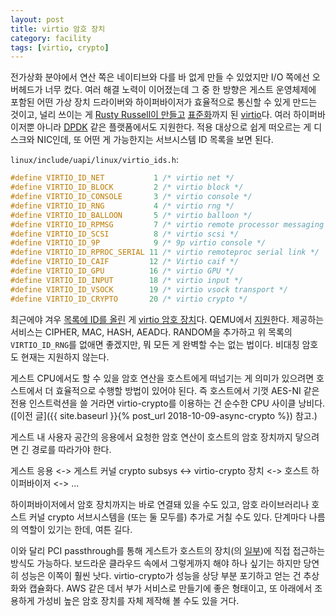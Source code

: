 ```yaml
---
layout: post
title: virtio 암호 장치
category: facility
tags: [virtio, crypto]
---
```

전가상화 분야에서 연산 쪽은 네이티브와 다를 바 없게 만들 수 있었지만 I/O 쪽에선 오버헤드가 너무 컸다. 여러 해결 노력이 이어졌는데 그 중 한 방향은 게스트 운영체제에 포함된 어떤 가상 장치 드라이버와 하이퍼바이저가 효율적으로 통신할 수 있게 만드는 것이고, 널리 쓰이는 게 [Rusty Russell이 만들고](https://lwn.net/Articles/239238/) [표준화](http://docs.oasis-open.org/virtio/virtio/v1.0/virtio-v1.0.html)까지 된 [virtio](https://www.ibm.com/developerworks/library/l-virtio/index.html)다. 여러 하이퍼바이저뿐 아니라 [DPDK](http://doc.dpdk.org/guides/nics/virtio.html) 같은 플랫폼에서도 지원한다. 적용 대상으로 쉽게 떠오르는 게 디스크와 NIC인데, 또 어떤 게 가능한지는 서브시스템 ID 목록을 보면 된다.

`linux/include/uapi/linux/virtio_ids.h`:
```c
#define VIRTIO_ID_NET           1 /* virtio net */
#define VIRTIO_ID_BLOCK         2 /* virtio block */
#define VIRTIO_ID_CONSOLE       3 /* virtio console */
#define VIRTIO_ID_RNG           4 /* virtio rng */
#define VIRTIO_ID_BALLOON       5 /* virtio balloon */
#define VIRTIO_ID_RPMSG         7 /* virtio remote processor messaging */
#define VIRTIO_ID_SCSI          8 /* virtio scsi */
#define VIRTIO_ID_9P            9 /* 9p virtio console */
#define VIRTIO_ID_RPROC_SERIAL 11 /* virtio remoteproc serial link */
#define VIRTIO_ID_CAIF         12 /* Virtio caif */
#define VIRTIO_ID_GPU          16 /* virtio GPU */
#define VIRTIO_ID_INPUT        18 /* virtio input */
#define VIRTIO_ID_VSOCK        19 /* virtio vsock transport */
#define VIRTIO_ID_CRYPTO       20 /* virtio crypto */
```

최근에야 겨우 [목록에 ID를 올린](https://lwn.net/Articles/707096/) 게 [virtio 암호 장치](https://privatewiki.opnfv.org/_media/dpacc/a_new_framework_of_cryptography_virtio_driver.pdf)다. QEMU에서 [지원](https://wiki.qemu.org/Features/VirtioCrypto)한다. 제공하는 서비스는 CIPHER, MAC, HASH, AEAD다. RANDOM을 추가하고 위 목록의 `VIRTIO_ID_RNG`를 없애면 좋겠지만, 뭐 모든 게 완벽할 수는 없는 법이다. 비대칭 암호도 현재는 지원하지 않는다.

게스트 CPU에서도 할 수 있을 암호 연산을 호스트에게 떠넘기는 게 의미가 있으려면 호스트에서 더 효율적으로 수행할 방법이 있어야 된다. 즉 호스트에서 기껏 AES-NI 같은 전용 인스트럭션을 쓸 거라면 virtio-crypto를 이용하는 건 순수한 CPU 사이클 낭비다. ([이전 글]({{ site.baseurl }}{% post_url 2018-10-09-async-crypto %}) 참고.)

게스트 내 사용자 공간의 응용에서 요청한 암호 연산이 호스트의 암호 장치까지 닿으려면 긴 경로를 따라가야 한다.

게스트 응용 <-> 게스트 커널 crypto subsys <-> virtio-crypto 장치 <-> 호스트 하이퍼바이저 <-> ...

하이퍼바이저에서 암호 장치까지는 바로 연결돼 있을 수도 있고, 암호 라이브러리나 호스트 커널 crypto 서브시스템을 (또는 둘 모두를) 추가로 거칠 수도 있다. 단계마다 나름의 역할이 있기는 한데, 여튼 길다.

이와 달리 PCI passthrough를 통해 게스트가 호스트의 장치(의 [일부](https://en.wikipedia.org/wiki/Single-root_input/output_virtualization))에 직접 접근하는 방식도 가능하다. 보드라운 클라우드 속에서 그렇게까지 해야 하나 싶기는 하지만 당연히 성능은 이쪽이 훨씬 낫다. virtio-crypto가 성능을 상당 부분 포기하고 얻는 건 추상화와 캡슐화다. AWS 같은 데서 부가 서비스로 만들기에 좋은 형태이고, 또 아래에서 조용하게 가성비 높은 암호 장치를 자체 제작해 볼 수도 있을 거다.
